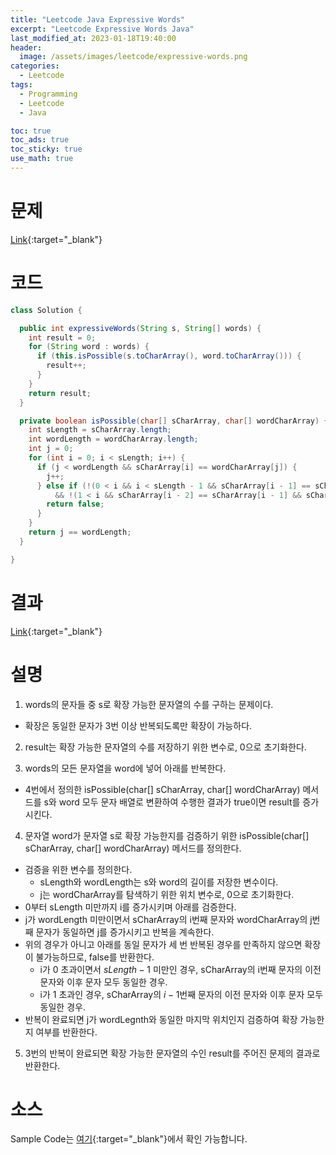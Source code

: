 ```yaml
---
title: "Leetcode Java Expressive Words"
excerpt: "Leetcode Expressive Words Java"
last_modified_at: 2023-01-18T19:40:00
header:
  image: /assets/images/leetcode/expressive-words.png
categories:
  - Leetcode
tags:
  - Programming
  - Leetcode
  - Java

toc: true
toc_ads: true
toc_sticky: true
use_math: true
---
```

# 문제
[Link](https://leetcode.com/problems/expressive-words){:target="_blank"}

# 코드
```java
class Solution {

  public int expressiveWords(String s, String[] words) {
    int result = 0;
    for (String word : words) {
      if (this.isPossible(s.toCharArray(), word.toCharArray())) {
        result++;
      }
    }
    return result;
  }

  private boolean isPossible(char[] sCharArray, char[] wordCharArray) {
    int sLength = sCharArray.length;
    int wordLength = wordCharArray.length;
    int j = 0;
    for (int i = 0; i < sLength; i++) {
      if (j < wordLength && sCharArray[i] == wordCharArray[j]) {
        j++;
      } else if (!(0 < i && i < sLength - 1 && sCharArray[i - 1] == sCharArray[i] && sCharArray[i] == sCharArray[i + 1])
          && !(1 < i && sCharArray[i - 2] == sCharArray[i - 1] && sCharArray[i - 1] == sCharArray[i])) {
        return false;
      }
    }
    return j == wordLength;
  }

}
```

# 결과
[Link](https://leetcode.com/problems/expressive-words/submissions/880490942/){:target="_blank"}

# 설명
1. words의 문자들 중 s로 확장 가능한 문자열의 수를 구하는 문제이다.
- 확장은 동일한 문자가 3번 이상 반복되도록만 확장이 가능하다.

2. result는 확장 가능한 문자열의 수를 저장하기 위한 변수로, 0으로 초기화한다.

3. words의 모든 문자열을 word에 넣어 아래를 반복한다.
- 4번에서 정의한 isPossible(char[] sCharArray, char[] wordCharArray) 메서드를 s와 word 모두 문자 배열로 변환하여 수행한 결과가 true이면 result를 증가시킨다.

4. 문자열 word가 문자열 s로 확장 가능한지를 검증하기 위한 isPossible(char[] sCharArray, char[] wordCharArray) 메서드를 정의한다.
- 검증을 위한 변수를 정의한다.
  - sLength와 wordLength는 s와 word의 길이를 저장한 변수이다.
  - j는 wordCharArray를 탐색하기 위한 위치 변수로, 0으로 초기화한다.
- 0부터 sLength 미만까지 i를 증가시키며 아래를 검증한다.
- j가 wordLength 미만이면서 sCharArray의 i번째 문자와 wordCharArray의 j번째 문자가 동일하면 j를 증가시키고 반복을 계속한다.
- 위의 경우가 아니고 아래를 동일 문자가 세 번 반복된 경우를 만족하지 않으면 확장이 불가능하므로, false를 반환한다.
  - i가 0 초과이면서 $sLength - 1$ 미만인 경우, sCharArray의 i번째 문자의 이전 문자와 이후 문자 모두 동일한 경우.
  - i가 1 초과인 경우, sCharArray의 $i - 1$번째 문자의 이전 문자와 이후 문자 모두 동일한 경우.
- 반복이 완료되면 j가 wordLegnth와 동일한 마지막 위치인지 검증하여 확장 가능한지 여부를 반환한다.

5. 3번의 반복이 완료되면 확장 가능한 문자열의 수인 result를 주어진 문제의 결과로 반환한다.

# 소스
Sample Code는 [여기](https://github.com/GracefulSoul/leetcode/blob/master/src/main/java/gracefulsoul/problems/ExpressiveWords.java){:target="_blank"}에서 확인 가능합니다.